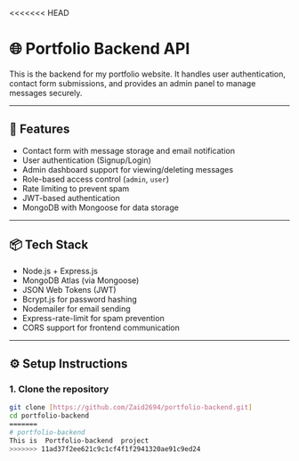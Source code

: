 <<<<<<< HEAD
# 🌐 Portfolio Backend API

This is the backend for my portfolio website. It handles user authentication, contact form submissions, and provides an admin panel to manage messages securely.

---

## 🚀 Features

- Contact form with message storage and email notification
- User authentication (Signup/Login)
- Admin dashboard support for viewing/deleting messages
- Role-based access control (`admin`, `user`)
- Rate limiting to prevent spam
- JWT-based authentication
- MongoDB with Mongoose for data storage

---

## 📦 Tech Stack

- Node.js + Express.js
- MongoDB Atlas (via Mongoose)
- JSON Web Tokens (JWT)
- Bcrypt.js for password hashing
- Nodemailer for email sending
- Express-rate-limit for spam prevention
- CORS support for frontend communication

---

## ⚙️ Setup Instructions

### 1. Clone the repository

```bash
git clone [https://github.com/Zaid2694/portfolio-backend.git]
cd portfolio-backend
=======
# portfolio-backend
This is  Portfolio-backend  project
>>>>>>> 11ad37f2ee621c9c1cf4f1f2941320ae91c9ed24
